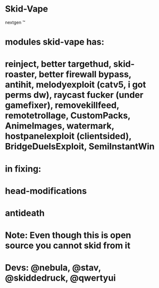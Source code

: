 # Skid-Vape
nextgen :tm:

# modules skid-vape has:
# reinject, better targethud, skid-roaster, better firewall bypass, antihit, melodyexploit (catv5, i got perms dw), raycast fucker (under gamefixer), removekillfeed, remotetrollage, CustomPacks, AnimeImages, watermark, hostpanelexploit (clientsided), BridgeDuelsExploit, SemiInstantWin

# in fixing:
# head-modifications
# antideath

# Note: Even though this is open source you **cannot** skid from it
# Devs: @nebula, @stav, @skiddedruck, @qwertyui
